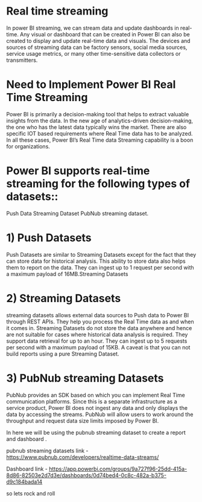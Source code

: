 # Real time streaming
In power BI streaming, we can stream data and update dashboards in real-time. Any visual or dashboard that can be created in Power BI can also be created to display and update real-time data and visuals. The devices and sources of streaming data can be factory sensors, social media sources, service usage metrics, or many other time-sensitive data collectors or transmitters.
# Need to Implement Power BI Real Time Streaming
Power BI is primarily a decision-making tool that helps to extract valuable insights from the data. In the new age of analytics-driven decision-making, the one who has the latest data typically wins the market. There are also specific IOT based requirements where Real Time data has to be analyzed. In all these cases, Power BI’s Real Time data Streaming capability is a boon for organizations.
# Power BI supports real-time streaming for the following types of datasets::
Push Data
Streaming Dataset
PubNub streaming dataset.

# 1) Push Datasets
Push Datasets are similar to Streaming Datasets except for the fact that they can store data for historical analysis. This ability to store data also helps them to report on the data. They can ingest up to 1 request per second with a maximum payload of 16MB.Streaming Datasets

# 2) Streaming Datasets 
streaming datasets allows external data sources to Push data to Power BI through REST APIs. They help you process the Real Time data as and when it comes in. Streaming Datasets do not store the data anywhere and hence are not suitable for cases where historical data analysis is required. They support data retrieval for up to an hour. They can ingest up to 5 requests per second with a maximum payload of 15KB. A caveat is that you can not build reports using a pure Streaming Dataset. 

# 3) PubNub streaming Datasets
PubNub provides an SDK based on which you can implement Real Time communication platforms. Since this is a separate infrastructure as a service product, Power BI does not ingest any data and only displays the data by accessing the streams. PubNub will allow users to work around the throughput and request data size limits imposed by Power BI.

In here we will be using the pubnub streaming dataset to create a report and dashboard .

pubnub streaming datasets link - https://www.pubnub.com/developers/realtime-data-streams/

Dashboard link -  https://app.powerbi.com/groups/9a727f96-25dd-415a-8d86-82503e2d7d3e/dashboards/0d74bed4-0c8c-482a-b375-d9c184bada14

so lets rock and roll 
